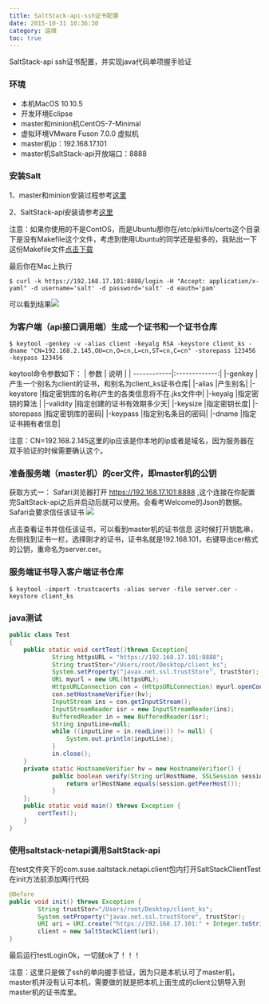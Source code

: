 ```yaml
---
title: SaltStack-api-ssh证书配置
date: 2015-10-31 10:36:30
category: 运维
toc: true
---
```


SaltStack-api ssh证书配置，并实现java代码单项握手验证

### 环境
* 本机MacOS 10.10.5
* 开发环境Eclipse
* master和minion机CentOS-7-Minimal
* 虚拟环境VMware Fuson 7.0.0 虚拟机
* master机ip：192.168.17.101
* master机SaltStack-api开放端口：8888

<!--more-->

### 安装Salt
1、master和minion安装过程参考[这里](http://docs.saltstack.cn/zh_CN/latest/topics/tutorials/walkthrough.html)

2、SaltStack-api安装请参考[这里](http://www.saltstack.cn/projects/cssug-kb/wiki/Salt-api-deploy-and-use)

注意：如果你使用的不是ContOS，而是Ubuntu那你在/etc/pki/tls/certs这个目录下是没有Makefile这个文件，考虑到使用Ubuntu的同学还是挺多的，我贴出一下这份Makefile文件[点击下载](https://github.com/babydance/babydance.github.io/blob/master/resources/Makefile)

最后你在Mac上执行

```shell
$ curl -k https://192.168.17.101:8888/login -H "Accept: application/x-yaml" -d username='salt' -d password='salt' -d eauth='pam'
```

可以看到结果![](http://image.hibabydance.com/151031salt1.png)

### 为客户端（api接口调用端）生成一个证书和一个证书仓库

```shell
$ keytool -genkey -v -alias client -keyalg RSA -keystore client_ks -dname "CN=192.168.2.145,OU=cn,O=cn,L=cn,ST=cn,C=cn" -storepass 123456 -keypass 123456
```

keytool命令参数如下：
| 参数         | 说明          |
| ------------|:-------------:|
|-genkey      |产生一个别名为client的证书，和别名为client_ks证书仓库|
|-alias       |产生别名|
|-keystore    |指定密钥库的名称(产生的各类信息将不在.jks文件中|
|-keyalg      |指定密钥的算法    |
|-validity    |指定创建的证书有效期多少天|
|-keysize     |指定密钥长度|
|-storepass   |指定密钥库的密码|
|-keypass     |指定别名条目的密码|
|-dname       |指定证书拥有者信息|

注意：CN=192.168.2.145这里的ip应该是你本地的ip或者是域名，因为服务器在双手验证的时候需要确认这个。

### 准备服务端（master机）的cer文件，即master机的公钥
获取方式一：
Safari浏览器打开 https://192.168.17.101:8888 ,这个连接在你配置完SaltStack-api之后并启动后就可以使用。会看考Welcome的Json的数据。
Safari会要求信任该证书
![](http://image.hibabydance.com/151031salt2.png)

点击查看证书并信任该证书，可以看到master机的证书信息
这时候打开钥匙串，左侧找到证书一栏，选择刚才的证书，证书名就是192.168.101，右键导出cer格式的公钥，重命名为server.cer。

### 服务端证书导入客户端证书仓库

```
$ keytool -import -trustcacerts -alias server -file server.cer -keystore client_ks
```

### java测试

```java
public class Test
{
	public static void certTest()throws Exception{  
	        String httpsURL = "https://192.168.17.101:8888";  
	        String trustStor="/Users/root/Desktop/client_ks";
	        System.setProperty("javax.net.ssl.trustStore", trustStor);  
	        URL myurl = new URL(httpsURL);
	        HttpsURLConnection con = (HttpsURLConnection) myurl.openConnection();  
	        con.setHostnameVerifier(hv);  
	        InputStream ins = con.getInputStream();  
	        InputStreamReader isr = new InputStreamReader(ins);  
	        BufferedReader in = new BufferedReader(isr);  
	        String inputLine=null;  
	        while ((inputLine = in.readLine()) != null) {  
	            System.out.println(inputLine);  
	        }  
	        in.close();  
	}  
	private static HostnameVerifier hv = new HostnameVerifier() {  
	        public boolean verify(String urlHostName, SSLSession session) {  
	            return urlHostName.equals(session.getPeerHost());  
	        }  
	};
	public static void main() throws Exception {
		certTest();
	}
}
```

### 使用saltstack-netapi调用SaltStack-api

在test文件夹下的com.suse.saltstack.netapi.client包内打开SaltStackClientTest在init方法前添加两行代码

```java
@Before
public void init() throws Exception {
        String trustStor="/Users/root/Desktop/client_ks";
        System.setProperty("javax.net.ssl.trustStore", trustStor);
        URI uri = URI.create("https://192.168.17.101:" + Integer.toString(MOCK_HTTP_PORT));
        client = new SaltStackClient(uri);
}
```

最后运行testLoginOk，一切就ok了！！！

注意：这里只是做了ssh的单向握手验证，因为只是本机认可了master机，master机并没有认可本机，需要做的就是把本机上面生成的client公钥导入到master机的证书库里。
